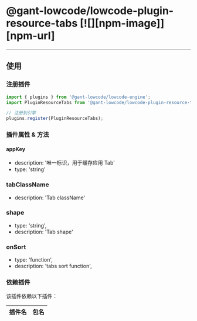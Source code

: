 # @gant-lowcode/lowcode-plugin-resource-tabs [![][npm-image]][npm-url]


---

## 使用

### 注册插件
```jsx
import { plugins } from '@gant-lowcode/lowcode-engine';
import PluginResourceTabs from '@gant-lowcode/lowcode-plugin-resource-tabs';

// 注册到引擎
plugins.register(PluginResourceTabs);
```

### 插件属性 & 方法

#### appKey
- description: '唯一标识，用于缓存应用 Tab'
- type: 'string'

### tabClassName
- description: 'Tab className'

### shape
- type: 'string',
- description: 'Tab shape'

### onSort
- type: 'function',
- description: 'tabs sort function',

### 依赖插件

该插件依赖以下插件：

| 插件名 | 包名 |
| --- | --- |
